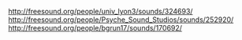 http://freesound.org/people/univ_lyon3/sounds/324693/
http://freesound.org/people/Psyche_Sound_Studios/sounds/252920/
http://freesound.org/people/bgrun17/sounds/170692/